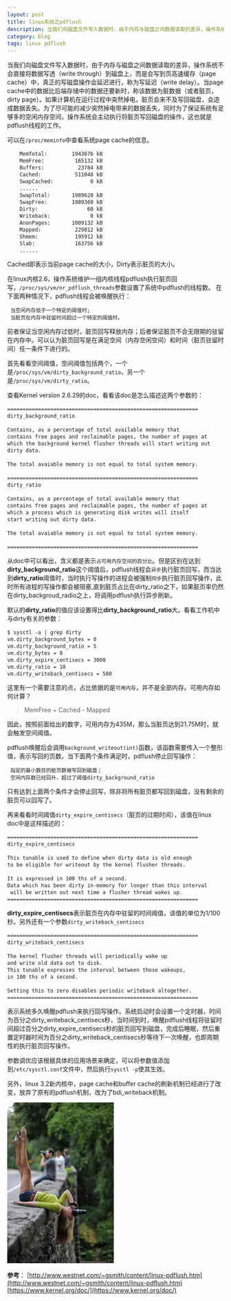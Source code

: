 ```yaml
---
layout: post
title: linux系统之pdflush
description: 当我们向磁盘文件写入数据时，由于内存与磁盘之间数据读取的差异，操作系统不会直接将数据写透（write through）到磁盘上，而是会写到页高速缓存（page cache）中，真正的写磁盘操作会延迟进行。
category: blog
tags: linux pdflush
---
```



当我们向磁盘文件写入数据时，由于内存与磁盘之间数据读取的差异，操作系统不会直接将数据写透（write through）到磁盘上，而是会写到页高速缓存（page cache）中，真正的写磁盘操作会延迟进行，称为写延迟（write delay）。当page cache中的数据比后端存储中的数据还要新时，称该数据为脏数据（或者脏页，dirty page）。如果计算机在运行过程中突然掉电，脏页会来不及写回磁盘，会造成数据丢失。为了尽可能的减少突然掉电带来的数据丢失，同时为了保证系统有足够多的空闲内存空间，操作系统会主动执行将脏页写回磁盘的操作，这也就是pdflush线程的工作。

可以在`/proc/meminfo`中查看系统page cache的信息。

```
	MemTotal:        1943676 kB
	MemFree:          165132 kB
	Buffers:           23784 kB
	Cached:           511048 kB
	SwapCached:            0 kB
	......
	SwapTotal:       1989628 kB
	SwapFree:        1989360 kB
	Dirty:                60 kB
	Writeback:             0 kB
	AnonPages:       1009132 kB
	Mapped:           229812 kB
	Shmem:            195912 kB
	Slab:             163756 kB
	......
```

Cached即表示当前page cache的大小，Dirty表示脏页的大小。

在linux内核2.6，操作系统维护一组内核线程pdflush执行脏页回写，`/proc/sys/vm/nr_pdflush_threads`参数设置了系统中pdflush的线程数。
在下面两种情况下，pdflush线程会被唤醒执行：

	 当空闲内存低于一个特定的阈值时;
	 当脏页在内存中驻留时间超过一个特定的阈值时。

前者保证当空闲内存过低时，脏页回写释放内存；后者保证脏页不会无限期的驻留在内存中。可以认为脏页回写是在满足空间（内存空闲空间）和时间（脏页驻留时间）任一条件下进行的。

首先看看空间阈值，空间阈值包括两个，一个是`/proc/sys/vm/dirty_background_ratio`，另一个是`/proc/sys/vm/dirty_ratio`。

查看Kernel version 2.6.29的doc，看看该doc是怎么描述这两个参数的：

```
==============================================================
dirty_background_ratio

Contains, as a percentage of total available memory that 
contains free pages and reclaimable pages, the number of pages at 
which the background kernel flusher threads will start writing out
dirty data.

The total avaiable memory is not equal to total system memory.

==============================================================
dirty_ratio

Contains, as a percentage of total available memory that 
contains free pages and reclaimable pages, the number of pages at 
which a process which is generating disk writes will itself 
start writing out dirty data.

The total avaiable memory is not equal to total system memory.

==============================================================
```

从doc中可以看出，含义都是表示`占可用内存空间的百分比`。但是区别在达到**dirty_background_ratio**这个阈值后，pdflush线程会`异步`执行脏页回写，而当达到**dirty_ratio**阈值时，当时执行写操作的进程会被强制`同步`执行脏页回写操作，此时所有进程的写操作都会被阻塞,直到脏页占比在dirty_ratio之下，如果脏页率仍然在dirty_backgroud_radio之上，将调用pdflush执行异步刷新。

默认的**dirty_ratio**的值应该设置得比**dirty_background_ratio**大。看看工作机中与dirty有关的参数：

```
$ sysctl -a | grep dirty
vm.dirty_background_bytes = 0
vm.dirty_background_ratio = 5
vm.dirty_bytes = 0
vm.dirty_expire_centisecs = 3000
vm.dirty_ratio = 10
vm.dirty_writeback_centisecs = 500
```

这里有一个需要注意的点，占比依据的是`可用内存`，并不是全部内存。可用内存如何计算？

>	 MemFree + Cached - Mapped 

因此，按照前面给出的数字，可用内存为435M，那么当脏页达到21.75M时，就会触发空间阈值。

pdflush唤醒后会调用`background_writeout(int)`函数，该函数需要传入一个整形值，表示写回的页数。当下面两个条件满足时，pdflush停止回写操作：

	 指定的最小数目的脏页数被写回到磁盘；
	 空闲内存数已经回升，超过了阈值dirty_background_ratio

只有达到上面两个条件才会停止回写，除非将所有脏页都写回到磁盘，没有剩余的脏页可以回写了。


再来看看时间阈值`dirty_expire_centisecs`（脏页的过期时间），该值在linux doc中是这样描述的：

```
==============================================================
dirty_expire_centisecs

This tunable is used to define when dirty data is old enough 
to be eligible for writeout by the kernel flusher threads. 

It is expressed in 100 ths of a second.  
Data which has been dirty in-memory for longer than this interval
 will be written out next time a flusher thread wakes up.
==============================================================
```

**dirty_expire_centisecs**表示脏页在内存中驻留的时间阈值，该值的单位为1/100 秒。另外还有一个参数`dirty_writeback_centisecs`

```
==============================================================
dirty_writeback_centisecs

The kernel flusher threads will periodically wake up 
and write old data out to disk.  
This tunable expresses the interval between those wakeups,
in 100 ths of a second.

Setting this to zero disables periodic writeback altogether.
==============================================================
```

表示系统多久唤醒pdflush来执行回写操作。系统启动时会设置一个定时器，时间为百分之dirty_writeback_centisecs秒，当时间到时，唤醒pdflush线程将驻留时间超过百分之dirty_expire_centisecs秒的脏页回写到磁盘，完成后睡眠，然后重置定时器时间为百分之dirty_writeback_centisecs秒等待下一次唤醒，也即周期性的执行脏页回写操作。

参数调优应该根据具体的应用场景来确定，可以将参数值添加到`/etc/sysctl.conf`文件中，然后执行`sysctl -p`使其生效。

另外，linux 3.2新内核中，page cache和buffer cache的刷新机制已经进行了改变，放弃了原有的pdflush机制，改为了bdi_writeback机制。

![OMGLookather](/images/linuxofpdflush/OMGLookather.jpg)


**参考**：
[http://www.westnet.com/~gsmith/content/linux-pdflush.htm](http://www.westnet.com/~gsmith/content/linux-pdflush.htm)
[https://www.kernel.org/doc/](https://www.kernel.org/doc/)
